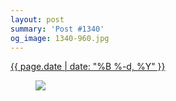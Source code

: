 ```yaml
---
layout: post
summary: 'Post #1340'
og_image: 1340-960.jpg
---
```


<div class="post">
 <time>
  <a href="/1340">
   {{ page.date | date: "%B %-d, %Y" }}
  </a>
 </time>
 <a href="/1340">
  <figure data-taken="4/30/2021">
   <img sizes="(min-width: 700px) 50vw, calc(100vw - 2rem)" src="{{ site.assets_url }}/1340-480.jpg" srcset="{{ site.assets_url }}/1340-240.jpg 240w, {{ site.assets_url }}/1340-480.jpg 480w, {{ site.assets_url }}/1340-720.jpg 720w, {{ site.assets_url }}/1340-960.jpg 960w"/>
  </figure>
 </a>
</div>
